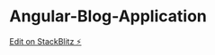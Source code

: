 # Angular-Blog-Application

[Edit on StackBlitz ⚡️](https://stackblitz.com/edit/angular-blog-application)
